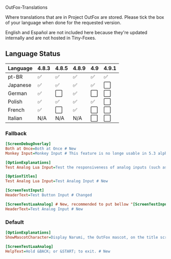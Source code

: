 OutFox-Translations

Where translations that are in Project OutFox are stored. Please tick the box of your language when done for the requested version.

English and Español are not included here because they're updated internally and are not hosted in Tiny-Foxes.
## Language Status

Language | 4.8.3 | 4.8.5 | 4.8.9 | 4.9 |4.9.1 
:------------ | :------------- | :------------- | :------------- | :------------- | :-------------
pt-BR | ✅ | ✅ | ✅ | ✅| ✅
Japanese | ✅ | ✅ | ✅ | ✅| ⬜️
German | ✅ | ⬜️ | ✅ | ⬜️| ⬜️
Polish | ✅ | ✅ | ✅ | ✅| ⬜️
French | ✅ | ⬜️ | ✅ | ⬜️| ⬜️
Italian | N/A | N/A | N/A | ⬜️| ⬜️


<!--- This is a comment that won't appear in the read me, here are the emojis that you can add to tell if your language is done or not. Done: ✅Not Done: ⬜️Non applicable: N/A--->

### Fallback

```Ini
[ScreenDebugOverlay]
Both at Once=Both at Once # New
Monkey Input=Monkey Input # This feature is no longe usable in 5.3 alpha 4.9.2 (?) but we should not remove for compatibility in case anything tries to get that key

[OptionExplanations]
Test Analog Lua Input=Test the responsiveness of analog inputs (such as analog sticks, triggers, and MIDI inputs). # New

[OptionTitles]
Test Analog Lua Input=Test Analog Input # New

[ScreenTestInput]
HeaderText=Test Button Input # Changed

[ScreenTestLuaAnalog] # New, recommended to put bellow "[ScreenTestInput]"
HeaderText=Test Analog Input # New
```

### Default

```Ini
[OptionExplanations]
ShowMascotCharacter=Display Narumi, the OutFox mascot, on the title screen. # Changed

[ScreenTestLuaAnalog]
HelpText=Hold &BACK; or &START; to exit. # New
```
